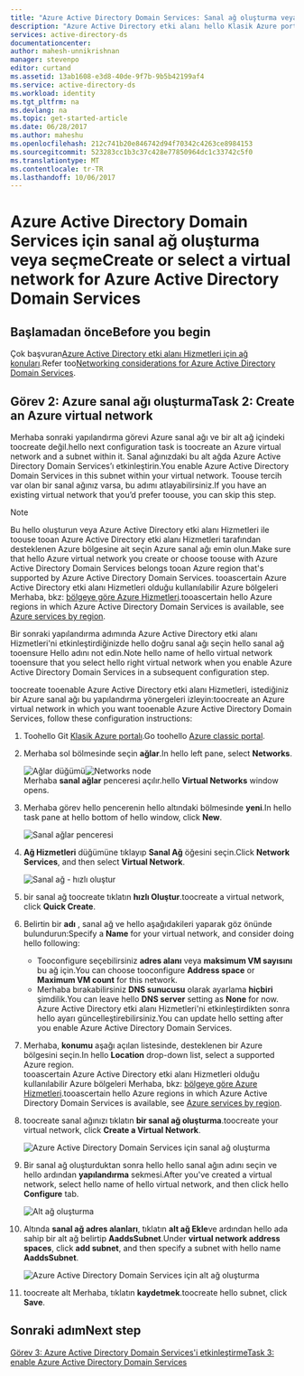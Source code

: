 ```yaml
---
title: "Azure Active Directory Domain Services: Sanal ağ oluşturma veya seçme | Microsoft Docs"
description: "Azure Active Directory etki alanı hello Klasik Azure portalı kullanarak Hizmetleri etkinleştir"
services: active-directory-ds
documentationcenter: 
author: mahesh-unnikrishnan
manager: stevenpo
editor: curtand
ms.assetid: 13ab1608-e3d8-40de-9f7b-9b5b42199af4
ms.service: active-directory-ds
ms.workload: identity
ms.tgt_pltfrm: na
ms.devlang: na
ms.topic: get-started-article
ms.date: 06/28/2017
ms.author: maheshu
ms.openlocfilehash: 212c741b20e846742d94f70342c4263ce8984153
ms.sourcegitcommit: 523283cc1b3c37c428e77850964dc1c33742c5f0
ms.translationtype: MT
ms.contentlocale: tr-TR
ms.lasthandoff: 10/06/2017
---
```

# <a name="create-or-select-a-virtual-network-for-azure-active-directory-domain-services"></a><span data-ttu-id="52aad-103">Azure Active Directory Domain Services için sanal ağ oluşturma veya seçme</span><span class="sxs-lookup"><span data-stu-id="52aad-103">Create or select a virtual network for Azure Active Directory Domain Services</span></span>
## <a name="before-you-begin"></a><span data-ttu-id="52aad-104">Başlamadan önce</span><span class="sxs-lookup"><span data-stu-id="52aad-104">Before you begin</span></span>
<span data-ttu-id="52aad-105">Çok başvuran[Azure Active Directory etki alanı Hizmetleri için ağ konuları](active-directory-ds-networking.md).</span><span class="sxs-lookup"><span data-stu-id="52aad-105">Refer too[Networking considerations for Azure Active Directory Domain Services](active-directory-ds-networking.md).</span></span>

## <a name="task-2-create-an-azure-virtual-network"></a><span data-ttu-id="52aad-106">Görev 2: Azure sanal ağı oluşturma</span><span class="sxs-lookup"><span data-stu-id="52aad-106">Task 2: Create an Azure virtual network</span></span>
<span data-ttu-id="52aad-107">Merhaba sonraki yapılandırma görevi Azure sanal ağı ve bir alt ağ içindeki toocreate değil.</span><span class="sxs-lookup"><span data-stu-id="52aad-107">hello next configuration task is toocreate an Azure virtual network and a subnet within it.</span></span> <span data-ttu-id="52aad-108">Sanal ağınızdaki bu alt ağda Azure Active Directory Domain Services’ı etkinleştirin.</span><span class="sxs-lookup"><span data-stu-id="52aad-108">You enable Azure Active Directory Domain Services in this subnet within your virtual network.</span></span> <span data-ttu-id="52aad-109">Toouse tercih var olan bir sanal ağınız varsa, bu adımı atlayabilirsiniz.</span><span class="sxs-lookup"><span data-stu-id="52aad-109">If you have an existing virtual network that you’d prefer toouse, you can skip this step.</span></span>

> [!NOTE]
> <span data-ttu-id="52aad-110">Bu hello oluşturun veya Azure Active Directory etki alanı Hizmetleri ile toouse tooan Azure Active Directory etki alanı Hizmetleri tarafından desteklenen Azure bölgesine ait seçin Azure sanal ağı emin olun.</span><span class="sxs-lookup"><span data-stu-id="52aad-110">Make sure that hello Azure virtual network you create or choose toouse with Azure Active Directory Domain Services belongs tooan Azure region that's supported by Azure Active Directory Domain Services.</span></span> <span data-ttu-id="52aad-111">tooascertain Azure Active Directory etki alanı Hizmetleri olduğu kullanılabilir Azure bölgeleri Merhaba, bkz: [bölgeye göre Azure Hizmetleri](https://azure.microsoft.com/regions/#services/).</span><span class="sxs-lookup"><span data-stu-id="52aad-111">tooascertain hello Azure regions in which Azure Active Directory Domain Services is available, see [Azure services by region](https://azure.microsoft.com/regions/#services/).</span></span>
>
><span data-ttu-id="52aad-112">Bir sonraki yapılandırma adımında Azure Active Directory etki alanı Hizmetleri'ni etkinleştirdiğinizde hello doğru sanal ağı seçin hello sanal ağ tooensure Hello adını not edin.</span><span class="sxs-lookup"><span data-stu-id="52aad-112">Note hello name of hello virtual network tooensure that you select hello right virtual network when you enable Azure Active Directory Domain Services in a subsequent configuration step.</span></span>


<span data-ttu-id="52aad-113">toocreate tooenable Azure Active Directory etki alanı Hizmetleri, istediğiniz bir Azure sanal ağı bu yapılandırma yönergeleri izleyin:</span><span class="sxs-lookup"><span data-stu-id="52aad-113">toocreate an Azure virtual network in which you want tooenable Azure Active Directory Domain Services, follow these configuration instructions:</span></span>

1. <span data-ttu-id="52aad-114">Toohello Git [Klasik Azure portalı](https://manage.windowsazure.com).</span><span class="sxs-lookup"><span data-stu-id="52aad-114">Go toohello [Azure classic portal](https://manage.windowsazure.com).</span></span>
2. <span data-ttu-id="52aad-115">Merhaba sol bölmesinde seçin **ağlar**.</span><span class="sxs-lookup"><span data-stu-id="52aad-115">In hello left pane, select **Networks**.</span></span>

    <span data-ttu-id="52aad-116">![Ağlar düğümü](./media/active-directory-domain-services-getting-started/networks-node.png)</span><span class="sxs-lookup"><span data-stu-id="52aad-116">![Networks node](./media/active-directory-domain-services-getting-started/networks-node.png)</span></span>  
    <span data-ttu-id="52aad-117">Merhaba **sanal ağlar** penceresi açılır.</span><span class="sxs-lookup"><span data-stu-id="52aad-117">hello **Virtual Networks** window opens.</span></span>
3. <span data-ttu-id="52aad-118">Merhaba görev hello pencerenin hello altındaki bölmesinde **yeni**.</span><span class="sxs-lookup"><span data-stu-id="52aad-118">In hello task pane at hello bottom of hello window, click **New**.</span></span>

    ![Sanal ağlar penceresi](./media/active-directory-domain-services-getting-started/virtual-networks.png)
4. <span data-ttu-id="52aad-120">**Ağ Hizmetleri** düğümüne tıklayıp **Sanal Ağ** öğesini seçin.</span><span class="sxs-lookup"><span data-stu-id="52aad-120">Click **Network Services**, and then select **Virtual Network**.</span></span>

    ![Sanal ağ - hızlı oluştur](./media/active-directory-domain-services-getting-started/virtual-network-quickcreate.png)
5. <span data-ttu-id="52aad-122">bir sanal ağ toocreate tıklatın **hızlı Oluştur**.</span><span class="sxs-lookup"><span data-stu-id="52aad-122">toocreate a virtual network, click **Quick Create**.</span></span>

6. <span data-ttu-id="52aad-123">Belirtin bir **adı** , sanal ağ ve hello aşağıdakileri yaparak göz önünde bulundurun:</span><span class="sxs-lookup"><span data-stu-id="52aad-123">Specify a **Name** for your virtual network, and consider doing hello following:</span></span>
    * <span data-ttu-id="52aad-124">Tooconfigure seçebilirsiniz **adres alanı** veya **maksimum VM sayısını** bu ağ için.</span><span class="sxs-lookup"><span data-stu-id="52aad-124">You can choose tooconfigure **Address space** or **Maximum VM count** for this network.</span></span>
    * <span data-ttu-id="52aad-125">Merhaba bırakabilirsiniz **DNS sunucusu** olarak ayarlama **hiçbiri** şimdilik.</span><span class="sxs-lookup"><span data-stu-id="52aad-125">You can leave hello **DNS server** setting as **None** for now.</span></span> <span data-ttu-id="52aad-126">Azure Active Directory etki alanı Hizmetleri'ni etkinleştirdikten sonra hello ayarı güncelleştirebilirsiniz.</span><span class="sxs-lookup"><span data-stu-id="52aad-126">You can update hello setting after you enable Azure Active Directory Domain Services.</span></span>
7. <span data-ttu-id="52aad-127">Merhaba, **konumu** aşağı açılan listesinde, desteklenen bir Azure bölgesini seçin.</span><span class="sxs-lookup"><span data-stu-id="52aad-127">In hello **Location** drop-down list, select a supported Azure region.</span></span>  
    <span data-ttu-id="52aad-128">tooascertain Azure Active Directory etki alanı Hizmetleri olduğu kullanılabilir Azure bölgeleri Merhaba, bkz: [bölgeye göre Azure Hizmetleri](https://azure.microsoft.com/regions/#services/).</span><span class="sxs-lookup"><span data-stu-id="52aad-128">tooascertain hello Azure regions in which Azure Active Directory Domain Services is available, see [Azure services by region](https://azure.microsoft.com/regions/#services/).</span></span>
8. <span data-ttu-id="52aad-129">toocreate sanal ağınızı tıklatın **bir sanal ağ oluşturma**.</span><span class="sxs-lookup"><span data-stu-id="52aad-129">toocreate your virtual network, click **Create a Virtual Network**.</span></span>

    ![Azure Active Directory Domain Services için sanal ağ oluşturma](./media/active-directory-domain-services-getting-started/create-vnet.png)
9. <span data-ttu-id="52aad-131">Bir sanal ağ oluşturduktan sonra hello hello sanal ağın adını seçin ve hello ardından **yapılandırma** sekmesi.</span><span class="sxs-lookup"><span data-stu-id="52aad-131">After you've created a virtual network, select hello name of hello virtual network, and then click hello **Configure** tab.</span></span>

    ![Alt ağ oluşturma](./media/active-directory-domain-services-getting-started/create-vnet-properties.png)
10. <span data-ttu-id="52aad-133">Altında **sanal ağ adres alanları**, tıklatın **alt ağ Ekle**ve ardından hello ada sahip bir alt ağ belirtip **AaddsSubnet**.</span><span class="sxs-lookup"><span data-stu-id="52aad-133">Under **virtual network address spaces**, click **add subnet**, and then specify a subnet with hello name **AaddsSubnet**.</span></span>

    ![Azure Active Directory Domain Services için alt ağ oluşturma](./media/active-directory-domain-services-getting-started/create-vnet-add-subnet.png)

11. <span data-ttu-id="52aad-135">toocreate alt Merhaba, tıklatın **kaydetmek**.</span><span class="sxs-lookup"><span data-stu-id="52aad-135">toocreate hello subnet, click **Save**.</span></span>


## <a name="next-step"></a><span data-ttu-id="52aad-136">Sonraki adım</span><span class="sxs-lookup"><span data-stu-id="52aad-136">Next step</span></span>
[<span data-ttu-id="52aad-137">Görev 3: Azure Active Directory Domain Services'i etkinleştirme</span><span class="sxs-lookup"><span data-stu-id="52aad-137">Task 3: enable Azure Active Directory Domain Services</span></span>](active-directory-ds-getting-started-enableaadds.md)
